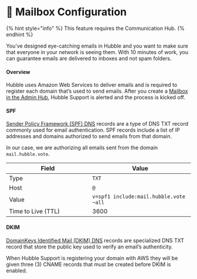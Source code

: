 # 📮 Mailbox Configuration

{% hint style="info" %}
This feature requires the Communication Hub.
{% endhint %}

You’ve designed eye-catching emails in Hubble and you want to make sure that everyone in your network is seeing them. With 10 minutes of work, you can guarantee emails are delivered to inboxes and not spam folders.

#### Overview  <a href="#overview" id="overview"></a>

Hubble uses Amazon Web Services to deliver emails and is required to register each domain that’s used to send emails. After you create a [Mailbox in the Admin Hub](https://app.hubble.vote/mailboxes), Hubble Support is alerted and the process is kicked off.

#### SPF  <a href="#spf" id="spf"></a>

[Sender Policy Framework (SPF) DNS](https://www.cloudflare.com/learning/dns/dns-records/dns-spf-record/) records are a type of DNS TXT record commonly used for email authentication. SPF records include a list of IP addresses and domains authorized to send emails from that domain.

In our case, we are authorizing all emails sent from the domain `mail.hubble.vote`.

<table><thead><tr><th width="211">Field</th><th>Value</th></tr></thead><tbody><tr><td>Type</td><td><code>TXT</code></td></tr><tr><td>Host</td><td><code>@</code></td></tr><tr><td>Value</td><td><code>v=spf1 include:mail.hubble.vote ~all</code></td></tr><tr><td>Time to Live (TTL)</td><td>3600</td></tr></tbody></table>

#### DKIM  <a href="#dkim" id="dkim"></a>

[DomainKeys Identified Mail (DKIM) DNS](https://www.cloudflare.com/learning/dns/dns-records/dns-dkim-record/) records are specialized DNS TXT record that store the public key used to verify an email’s authenticity.

When Hubble Support is registering your domain with AWS they will be given three (3) CNAME records that must be created before DKIM is enabled.
